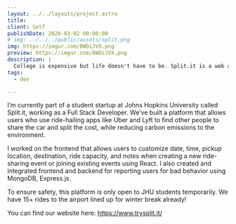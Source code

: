 ```yaml
---
layout: ../../layouts/project.astro
title: 
client: Self
publishDate: 2020-03-02 00:00:00
# img: ../../../public/assets/split.png
img: https://imgur.com/8WDiJVX.png
preview: https://imgur.com/8WDiJVX.png
description: |
  College is expensive but life doesn't have to be. Split.it is a web app that makes costpooling easy and reduces our carbon footprint.
tags:
  - dev

---
```


I’m currently part of a student startup at Johns Hopkins University called Split.it, working as a Full Stack Developer. We’ve built a platform that allows users who use ride-hailing apps like Uber and Lyft to find other people to share the car and split the cost, while reducing carbon emissions to the environment. 

I worked on the frontend that allows users to customize date, time, pickup location, destination, ride capacity, and notes when creating a new ride-sharing event or joining existing events using React. I also created and integrated frontend and backend for reporting users for bad behavior using MongoDB, Express.js.

To ensure safety, this platform is only open to JHU students temporarily. We have 15+ rides to the airport lined up for winter break already! 

You can find our website here: https://www.trysplit.it/




